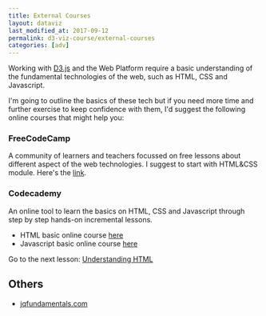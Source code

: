 ```yaml
---
title: External Courses
layout: dataviz
last_modified_at: 2017-09-12
permalink: d3-viz-course/external-courses
categories: [adv]
---
```


Working with [D3.js](https://d3js.org/) and the Web Platform require a basic understanding of the fundamental technologies of the web, such as HTML, CSS and Javascript.

I'm going to outline the basics of these tech but if you need more time and further exercise to keep confidence with them, I'd suggest the following online courses that might help you:

### FreeCodeCamp

A community of learners and teachers focussed on free lessons about different aspect of the web technologies. I suggest to start with HTML&CSS module. Here's the [link](https://www.freecodecamp.org).

### Codecademy

An online tool to learn the basics on HTML, CSS and Javascript through step by step hands-on incremental lessons.

- HTML basic online course [here](https://www.codecademy.com/learn/learn-html-css)
- Javascript basic online course [here](https://www.codecademy.com/learn/learn-javascript)

Go to the next lesson: [Understanding HTML](understanding-html.html)

## Others

- [jqfundamentals.com](http://jqfundamentals.com/)